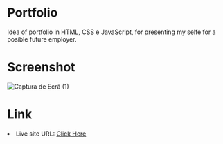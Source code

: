 <h1>Portfolio</h1>
Idea of portfolio in HTML, CSS  e JavaScript, for presenting my selfe for a posible future employer.

<h1>Screenshot</h1>

![Captura de Ecrã (1)](https://github.com/diogo-s4ntos/Portfolio/assets/117995697/e4166647-40be-4753-a9b2-4b80ca8579fa)

<h1>Link</h1>
<li>Live site URL: <a href="https://diogo-s4ntos.github.io/Portfolio/">Click Here</a></li>

